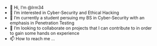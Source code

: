 - 👋 Hi, I’m @lrm34
- 👀 I’m interested in Cyber-Security and Ethical Hacking
- 🌱 I’m currently a student persuing my BS in Cyber-Security with an emphasis in Penetration Testing
- 💞️ I’m looking to collaborate on projects that I can contribute to in order to gain some hands on experience
- 📫 How to reach me ...

<!---
lrm34/lrm34 is a ✨ special ✨ repository because its `README.md` (this file) appears on your GitHub profile.
You can click the Preview link to take a look at your changes.
--->
